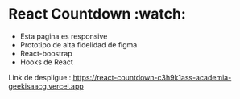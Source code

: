 <h1>React Countdown :watch:</h1>

<ul>
<li>Esta pagina es responsive</>
<li>Prototipo de alta fidelidad de figma</li>
<li>React-boostrap</li>
<li>Hooks de React</li>
</ul>


Link de despligue : https://react-countdown-c3h9k1ass-academia-geekisaacg.vercel.app




